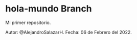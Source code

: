 # hola-mundo Branch
Mi primer repositorio.

Autor: @AlejandroSalazarH.
Fecha: 06 de Febrero del 2022.
